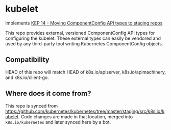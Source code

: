 # kubelet

Implements [KEP 14 - Moving ComponentConfig API types to staging repos](https://git.k8s.io/enhancements/keps/sig-cluster-lifecycle/wgs/115-componentconfig/README.md#kubelet-changes)

This repo provides external, versioned ComponentConfig API types for configuring the kubelet.
These external types can easily be vendored and used by any third-party tool writing Kubernetes
ComponentConfig objects.

## Compatibility

HEAD of this repo will match HEAD of k8s.io/apiserver, k8s.io/apimachinery, and k8s.io/client-go.

## Where does it come from?

This repo is synced from https://github.com/kubernetes/kubernetes/tree/master/staging/src/k8s.io/kubelet.
Code changes are made in that location, merged into `k8s.io/kubernetes` and later synced here by a bot.

